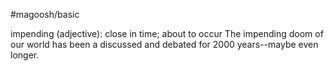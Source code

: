 #magoosh/basic

impending (adjective): close in time; about to occur 
The impending doom of our world has been a discussed and debated for 2000 years--maybe even longer. 

